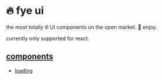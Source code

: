 # 🔥 fye ui
the most totally ill UI components on the open market. 🤟 enjoy.

currently only supported for react.

## [components](/components)

 - [loading](/components/loading)